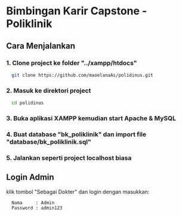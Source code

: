 # Bimbingan Karir Capstone - Poliklinik

## Cara Menjalankan

### 1. Clone project ke folder "../xampp/htdocs"

```bash
  git clone https://github.com/maoelanaAs/polidinus.git
```

### 2. Masuk ke direktori project

```bash
  cd polidinus
```

### 3. Buka aplikasi XAMPP kemudian start Apache & MySQL

### 4. Buat database "bk_poliklinik" dan import file "database/bk_poliklinik.sql"

### 5. Jalankan seperti project localhost biasa

## Login Admin

klik tombol "Sebagai Dokter" dan login dengan masukkan:

```bash
  Nama     : Admin
  Password : admin123
```
